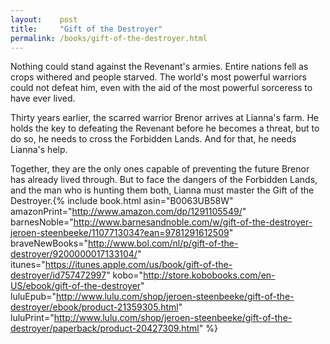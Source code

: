 ```yaml
---
layout:    post
title:     "Gift of the Destroyer"
permalink: /books/gift-of-the-destroyer.html
---
```


Nothing could stand against the Revenant's armies. Entire nations fell as crops withered and people starved. The world's most powerful warriors could not defeat him, even with the aid of the most powerful sorceress to have ever lived.

Thirty years earlier, the scarred warrior Brenor arrives at Lianna's farm. He holds the key to defeating the Revenant before he becomes a threat, but to do so, he needs to cross the Forbidden Lands. And for that, he needs Lianna's help.

Together, they are the only ones capable of preventing the future Brenor has already lived through. But to face the dangers of the Forbidden Lands, and the man who is hunting them both, Lianna must master the Gift of the Destroyer.{% include book.html asin="B0063UB58W" amazonPrint="http://www.amazon.com/dp/1291105549/" barnesNoble="http://www.barnesandnoble.com/w/gift-of-the-destroyer-jeroen-steenbeeke/1107713034?ean=9781291612509" braveNewBooks="http://www.bol.com/nl/p/gift-of-the-destroyer/9200000017133104/" itunes="https://itunes.apple.com/us/book/gift-of-the-destroyer/id757472997" kobo="http://store.kobobooks.com/en-US/ebook/gift-of-the-destroyer" luluEpub="http://www.lulu.com/shop/jeroen-steenbeeke/gift-of-the-destroyer/ebook/product-21359305.html" luluPrint="http://www.lulu.com/shop/jeroen-steenbeeke/gift-of-the-destroyer/paperback/product-20427309.html" %}

